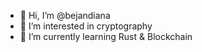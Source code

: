 - 👋 Hi, I’m @bejandiana
- 👀 I’m interested in cryptography
- 🌱 I’m currently learning Rust & Blockchain

